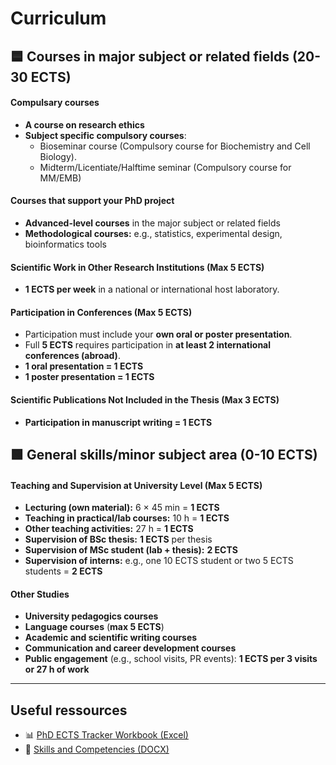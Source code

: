 # Curriculum

## 🟦 Courses in major subject or related fields (20-30 ECTS)

#### Compulsary courses
- **A course on research ethics**
- **Subject specific compulsory courses**:
  - Bioseminar course (Compulsory course for Biochemistry and Cell Biology).
  - Midterm/Licentiate/Halftime seminar (Compulsory course for MM/EMB)

#### Courses that support your PhD project
- **Advanced-level courses** in the major subject or related fields
- **Methodological courses:** e.g., statistics, experimental design, bioinformatics tools

#### Scientific Work in Other Research Institutions (Max 5 ECTS)
- **1 ECTS per week** in a national or international host laboratory.

#### Participation in Conferences (Max 5 ECTS)
- Participation must include your **own oral or poster presentation**.
- Full **5 ECTS** requires participation in **at least 2 international conferences (abroad)**.
- **1 oral presentation = 1 ECTS**
- **1 poster presentation = 1 ECTS**

#### Scientific Publications Not Included in the Thesis (Max 3 ECTS)
- **Participation in manuscript writing = 1 ECTS**

## 🟩 General skills/minor subject area (0-10 ECTS)

#### Teaching and Supervision at University Level (Max 5 ECTS)
- **Lecturing (own material):** 6 × 45 min = **1 ECTS**
- **Teaching in practical/lab courses:** 10 h = **1 ECTS**
- **Other teaching activities:** 27 h = **1 ECTS**
- **Supervision of BSc thesis:** **1 ECTS** per thesis
- **Supervision of MSc student (lab + thesis):** **2 ECTS**
- **Supervision of interns:** e.g., one 10 ECTS student or two 5 ECTS students = **2 ECTS**

#### Other Studies
- **University pedagogics courses**
- **Language courses** (**max 5 ECTS**)
- **Academic and scientific writing courses**
- **Communication and career development courses**
- **Public engagement** (e.g., school visits, PR events): **1 ECTS per 3 visits or 27 h of work**
---

## Useful ressources

- 📊 [PhD ECTS Tracker Workbook (Excel)](https://github.com/AAUGS-DP-Biosciences-and-Drug-Research/Curriculum/raw/main/PhD_ECTS_Tracker_Categories_v4.xlsx?download=1)
- 📝 [Skills and Competencies (DOCX)](https://github.com/AAUGS-DP-Biosciences-and-Drug-Research/Yearly_followup/raw/main/Skills%20and%20competencies_v250108.docx?download=1)
